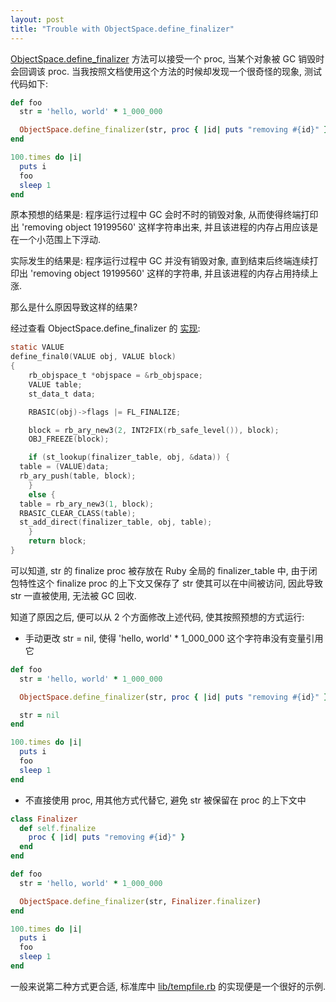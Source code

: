 ```yaml
---
layout: post
title: "Trouble with ObjectSpace.define_finalizer"
---
```


[ObjectSpace.define_finalizer](http://ruby-doc.org/core-2.1.4/ObjectSpace.html#method-c-define_finalizer) 方法可以接受一个 proc, 当某个对象被 GC 销毁时会回调该 proc. 当我按照文档使用这个方法的时候却发现一个很奇怪的现象, 测试代码如下:

```ruby
def foo
  str = 'hello, world' * 1_000_000

  ObjectSpace.define_finalizer(str, proc { |id| puts "removing #{id}" })
end

100.times do |i|
  puts i
  foo
  sleep 1
end
```

原本预想的结果是: 程序运行过程中 GC 会时不时的销毁对象, 从而使得终端打印出 'removing object 19199560' 这样字符串出来, 并且该进程的内存占用应该是在一个小范围上下浮动.

实际发生的结果是: 程序运行过程中 GC 并没有销毁对象, 直到结束后终端连续打印出 'removing object 19199560' 这样的字符串, 并且该进程的内存占用持续上涨.

那么是什么原因导致这样的结果?

经过查看 ObjectSpace.define\_finalizer 的 [实现](https://github.com/ruby/ruby/blob/trunk/gc.c#L2350):

```c
static VALUE
define_final0(VALUE obj, VALUE block)
{
    rb_objspace_t *objspace = &rb_objspace;
    VALUE table;
    st_data_t data;

    RBASIC(obj)->flags |= FL_FINALIZE;

    block = rb_ary_new3(2, INT2FIX(rb_safe_level()), block);
    OBJ_FREEZE(block);

    if (st_lookup(finalizer_table, obj, &data)) {
  table = (VALUE)data;
  rb_ary_push(table, block);
    }
    else {
  table = rb_ary_new3(1, block);
  RBASIC_CLEAR_CLASS(table);
  st_add_direct(finalizer_table, obj, table);
    }
    return block;
}
```

可以知道, str 的 finalize proc 被存放在 Ruby 全局的 finalizer\_table 中, 由于闭包特性这个 finalize proc 的上下文又保存了 str 使其可以在中间被访问, 因此导致 str 一直被使用, 无法被 GC 回收.

知道了原因之后, 便可以从 2 个方面修改上述代码, 使其按照预想的方式运行:

* 手动更改 str = nil, 使得 'hello, world' * 1\_000\_000 这个字符串没有变量引用它

```ruby
def foo
  str = 'hello, world' * 1_000_000

  ObjectSpace.define_finalizer(str, proc { |id| puts "removing #{id}" })

  str = nil
end

100.times do |i|
  puts i
  foo
  sleep 1
end
```

* 不直接使用 proc, 用其他方式代替它, 避免 str 被保留在 proc 的上下文中

```ruby
class Finalizer
  def self.finalize
    proc { |id| puts "removing #{id}" }
  end
end

def foo
  str = 'hello, world' * 1_000_000

  ObjectSpace.define_finalizer(str, Finalizer.finalizer)
end

100.times do |i|
  puts i
  foo
  sleep 1
end
```

一般来说第二种方式更合适, 标准库中 [lib/tempfile.rb](https://github.com/ruby/ruby/blob/trunk/lib/tempfile.rb#L131) 的实现便是一个很好的示例.
